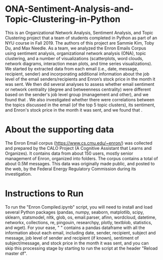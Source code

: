 # ONA-Sentiment-Analysis-and-Topic-Clustering-in-Python
This is an Organizational Network Analysis, Sentiment Analysis, and Topic Clustering project that a team of students completed in Python as part of an NYU course in Fall 2019. The authors of this project are Sammie Kim, Toby Du, and Max Needle. As a team, we analyzed the Enron Emails Corpus using sentiment analysis, organizational network analysis (ONA), topic clustering, and a number of visualizations (scatterplots, word clouds, network diagrams, interaction mean plots, and time series visualizations). We started by extracted data from each email (i.e., date, message, recipient, sender) and incorporating additional information about the job level of the email senders/recipients and Enron’s stock price in the month it was sent. We then did several analyses to assess whether email sentiment or network centrality (degree and betweenness centrality) were different based on the sender's job level group (management and other), and we found that . We also investigated whether there were correlations between the topics discussed in the email (of the top 5 topic clusters), its sentiment, and Enron's stock price in the month it was sent, and we found that .

# About the supporting data
The Enron Email corpus (https://www.cs.cmu.edu/~enron/) was collected and prepared by the CALO Project (A Cognitive Assistant that Learns and Organizes). It contains data from about 150 users, mostly senior management of Enron, organized into folders. The corpus contains a total of about 0.5M messages. This data was originally made public, and posted to the web, by the Federal Energy Regulatory Commission during its investigation.

# Instructions to Run
To run the "Enron Compiled.ipynb" script, you will need to install and load several Python packages (pandas, numpy, seaborn, matplotlib, scipy, sklearn, statsmodel, nltk, glob, os, email.parser, afinn, wordcloud, datetime, networkx, collections, re, pingouin, researchpy, plotly, textblob, statistics, and wget). For your ease, " " contains a pandas dataframe with all the information about each email, including date, sender, recipient, subject and message, job level of sender and recipient (if known), sentiment of subject/message, and stock price in the month it was sent, and you can skip this processing stage by starting to run the script at the header "Reload master df". 
